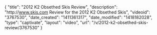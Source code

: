 {
    "title": "2012 K2 Obsethed Skis Review",
    "description": "http:\/\/www.skis.com Review for the 2012 K2 Obsethed Skis",
    "videoid": "3767530",
    "date_created": "1411361317",
    "date_modified": "1418182028",
    "type": "captivate",
    "layout": "video",
    "url": "\/v\/2012-k2-obsethed-skis-review\/3767530"
}